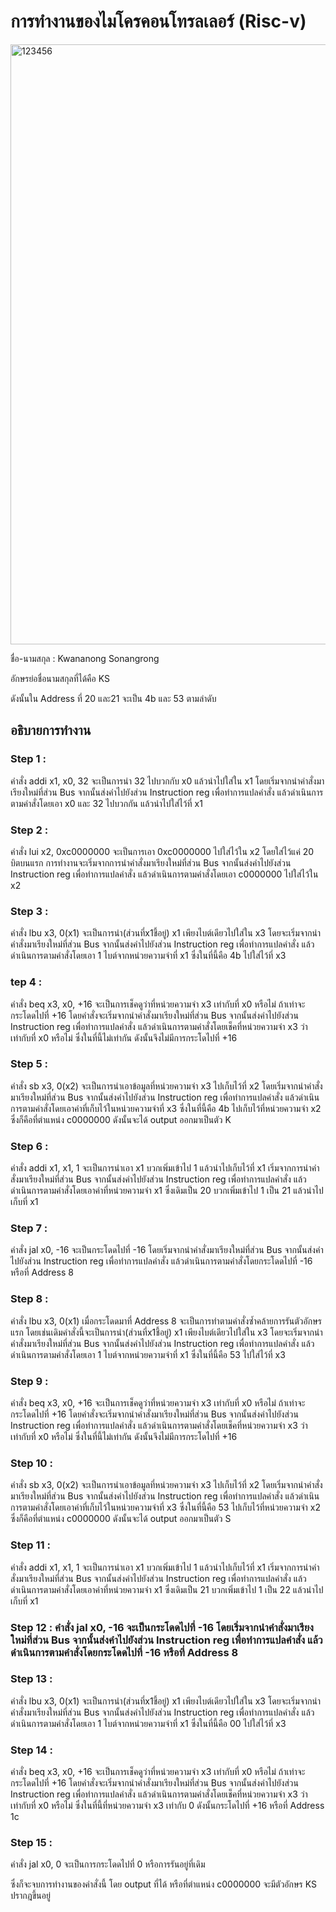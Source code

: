 # การทำงานของไมโครคอนโทรลเลอร์ (Risc-v)
<img width="960" alt="123456" src="https://user-images.githubusercontent.com/98943450/160292499-84b3ab70-c881-4025-9daa-42d58a6f9412.png">


ชื่อ-นามสกุล : Kwananong Sonangrong 

อักษรย่อชื่อนามสกุลที่ได้คือ KS

ดังนั้นใน Address ที่ 20 และ21 จะเป็น 4b และ 53 ตามลำดับ

## อธิบายการทำงาน
### Step 1 :
คำสั่ง addi x1, x0, 32 จะเป็นการนำ 32 ไปบวกกับ x0 แล้วนำไปใส่ใน x1 โดยเริ่มจากนำคำสั่งมาเรียงใหม่ที่ส่วน Bus จากนั้นส่งคำไปยังส่วน Instruction reg เพื่อทำการแปลคำสั่ง แล้วดำเนินการตามคำสั่งโดยเอา x0 และ 32 ไปบวกกัน แล้วนำไปใส่ไว้ที่ x1 

### Step 2 : 
คำสั่ง lui x2, 0xc0000000 จะเป็นการเอา 0xc0000000 ไปใส่ไว้ใน x2 โดยใส่ไว้แค่ 20 บิตบนแรก การทำงานจะเริ่มจากการนำคำสั่งมาเรียงใหม่ที่ส่วน Bus จากนั้นส่งคำไปยังส่วน Instruction reg เพื่อทำการแปลคำสั่ง แล้วดำเนินการตามคำสั่งโดยเอา c0000000 ไปใส่ไว้ใน x2

### Step 3 : 
คำสั่ง lbu x3, 0(x1) จะเป็นการนำ(ส่วนที่x1ชี้อยู่) x1 เพียงไบต์เดียวไปใส่ใน x3 โดยจะเริ่มจากนำคำสั่งมาเรียงใหม่ที่ส่วน Bus จากนั้นส่งคำไปยังส่วน Instruction reg เพื่อทำการแปลคำสั่ง แล้วดำเนินการตามคำสั่งโดยเอา 1 ไบต์จากหน่วยความจำที่  x1  ซึ่งในที่นี้คือ 4b ไปใส่ไว้ที่ x3

### tep 4 : 
คำสั่ง beq x3, x0, +16  จะเป็นการเช็คดูว่าที่หน่วยความจำ x3 เท่ากับที่ x0 หรือไม่ ถ้าเท่าจะกระโดดไปที่ +16 โดยคำสั่งจะเริ่มจากนำคำสั่งมาเรียงใหม่ที่ส่วน Bus จากนั้นส่งคำไปยังส่วน Instruction reg เพื่อทำการแปลคำสั่ง แล้วดำเนินการตามคำสั่งโดยเช็คที่หน่วยความจำ x3 ว่าเท่ากับที่ x0 หรือไม่ ซึ่งในที่นี้ไม่เท่ากัน ดังนั้นจึงไม่มีการกระโดไปที่ +16

### Step 5 :
คำสั่ง sb x3, 0(x2) จะเป็นการนำเอาข้อมูลที่หน่วยความจำ x3 ไปเก็บไว้ที่ x2 โดยเริ่มจากนำคำสั่งมาเรียงใหม่ที่ส่วน Bus จากนั้นส่งคำไปยังส่วน Instruction reg เพื่อทำการแปลคำสั่ง แล้วดำเนินการตามคำสั่งโดยเอาค่าที่เก็บไว้ในหน่วยความจำที่ x3 ซึ่งในที่นี้คือ 4b ไปเก็บไว้ที่หน่วยความจำ x2 ซึ่งก็คือที่ตำแหน่ง c0000000 ดังนั้นจะได้ output ออกมาเป็นตัว K 

### Step 6 : 
คำสั่ง addi x1, x1, 1 จะเป็นการนำเอา x1 บวกเพิ่มเข้าไป 1 แล้วนำไปเก็บไว้ที่ x1 เริ่มจากการนำคำสั่งมาเรียงใหม่ที่ส่วน Bus จากนั้นส่งคำไปยังส่วน Instruction reg เพื่อทำการแปลคำสั่ง แล้วดำเนินการตามคำสั่งโดยเอาค่าที่หน่วยความจำ x1 ซึ่งเดิมเป็น 20 บวกเพิ่มเข้าไป 1 เป็น 21 แล้วนำไปเก็บที่ x1

### Step 7 : 
คำสั่ง jal x0, -16 จะเป็นกระโดดไปที่ -16 โดยเริ่มจากนำคำสั่งมาเรียงใหม่ที่ส่วน Bus จากนั้นส่งคำไปยังส่วน Instruction reg เพื่อทำการแปลคำสั่ง แล้วดำเนินการตามคำสั่งโดยกระโดดไปที่ -16 หรือที่ Address 8

### Step 8 : 
คำสั่ง lbu x3, 0(x1) เมื่อกระโดดมาที่ Address 8 จะเป็นการทำตามคำสั่งซ้ำคล้ายการรันตัวอักษรแรก โดยเช่นเดิมคำสั่งนี้จะเป็นการนำ(ส่วนที่x1ชี้อยู่) x1 เพียงไบต์เดียวไปใส่ใน x3 โดยจะเริ่มจากนำคำสั่งมาเรียงใหม่ที่ส่วน Bus จากนั้นส่งคำไปยังส่วน Instruction reg เพื่อทำการแปลคำสั่ง แล้วดำเนินการตามคำสั่งโดยเอา 1 ไบต์จากหน่วยความจำที่  x1  ซึ่งในที่นี้คือ 53 ไปใส่ไว้ที่ x3

### Step 9 : 
คำสั่ง beq x3, x0, +16  จะเป็นการเช็คดูว่าที่หน่วยความจำ x3 เท่ากับที่ x0 หรือไม่ ถ้าเท่าจะกระโดดไปที่ +16 โดยคำสั่งจะเริ่มจากนำคำสั่งมาเรียงใหม่ที่ส่วน Bus จากนั้นส่งคำไปยังส่วน Instruction reg เพื่อทำการแปลคำสั่ง แล้วดำเนินการตามคำสั่งโดยเช็คที่หน่วยความจำ x3 ว่าเท่ากับที่ x0 หรือไม่ ซึ่งในที่นี้ไม่เท่ากัน ดังนั้นจึงไม่มีการกระโดไปที่ +16

### Step 10 :
คำสั่ง sb x3, 0(x2) จะเป็นการนำเอาข้อมูลที่หน่วยความจำ x3 ไปเก็บไว้ที่ x2 โดยเริ่มจากนำคำสั่งมาเรียงใหม่ที่ส่วน Bus จากนั้นส่งคำไปยังส่วน Instruction reg เพื่อทำการแปลคำสั่ง แล้วดำเนินการตามคำสั่งโดยเอาค่าที่เก็บไว้ในหน่วยความจำที่ x3 ซึ่งในที่นี้คือ 53 ไปเก็บไว้ที่หน่วยความจำ x2 ซึ่งก็คือที่ตำแหน่ง c0000000 ดังนั้นจะได้ output ออกมาเป็นตัว S

### Step 11 : 
คำสั่ง addi x1, x1, 1 จะเป็นการนำเอา x1 บวกเพิ่มเข้าไป 1 แล้วนำไปเก็บไว้ที่ x1 เริ่มจากการนำคำสั่งมาเรียงใหม่ที่ส่วน Bus จากนั้นส่งคำไปยังส่วน Instruction reg เพื่อทำการแปลคำสั่ง แล้วดำเนินการตามคำสั่งโดยเอาค่าที่หน่วยความจำ x1 ซึ่งเดิมเป็น 21 บวกเพิ่มเข้าไป 1 เป็น 22 แล้วนำไปเก็บที่ x1

### Step 12 : คำสั่ง jal x0, -16 จะเป็นกระโดดไปที่ -16 โดยเริ่มจากนำคำสั่งมาเรียงใหม่ที่ส่วน Bus จากนั้นส่งคำไปยังส่วน Instruction reg เพื่อทำการแปลคำสั่ง แล้วดำเนินการตามคำสั่งโดยกระโดดไปที่ -16 หรือที่ Address 8

### Step 13 : 
คำสั่ง lbu x3, 0(x1) จะเป็นการนำ(ส่วนที่x1ชี้อยู่) x1 เพียงไบต์เดียวไปใส่ใน x3 โดยจะเริ่มจากนำคำสั่งมาเรียงใหม่ที่ส่วน Bus จากนั้นส่งคำไปยังส่วน Instruction reg เพื่อทำการแปลคำสั่ง แล้วดำเนินการตามคำสั่งโดยเอา 1 ไบต์จากหน่วยความจำที่  x1  ซึ่งในที่นี้คือ 00 ไปใส่ไว้ที่ x3

### Step 14 : 
คำสั่ง beq x3, x0, +16  จะเป็นการเช็คดูว่าที่หน่วยความจำ x3 เท่ากับที่ x0 หรือไม่ ถ้าเท่าจะกระโดดไปที่ +16 โดยคำสั่งจะเริ่มจากนำคำสั่งมาเรียงใหม่ที่ส่วน Bus จากนั้นส่งคำไปยังส่วน Instruction reg เพื่อทำการแปลคำสั่ง แล้วดำเนินการตามคำสั่งโดยเช็คที่หน่วยความจำ x3 ว่าเท่ากับที่ x0 หรือไม่ ซึ่งในที่นี้ที่หน่วยความจำ x3 เท่ากับ 0 ดังนั้นกระโดไปที่ +16 หรือที่ Address 1c 

### Step 15 : 
คำสั่ง jal x0, 0 จะเป็นการกระโดดไปที่ 0 หรือการรันอยู่ที่เดิม 



ซึ่งก็จะจบการทำงานของคำสั่งนี้ โดย output ที่ได้ หรือที่ตำแหน่ง c0000000 จะมีตัวอักษร KS ปรากฎขึ้นอยู่
